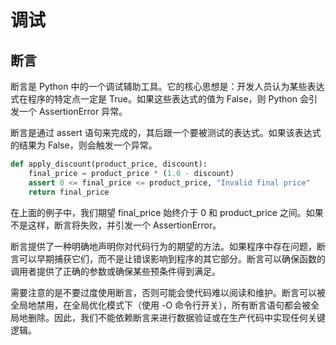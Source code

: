 # 调试


## 断言

断言是 Python 中的一个调试辅助工具。它的核心思想是：开发人员认为某些表达式在程序的特定点一定是 True。如果这些表达式的值为 False，则 Python 会引发一个 AssertionError 异常。

断言是通过 assert 语句来完成的，其后跟一个要被测试的表达式。如果该表达式的结果为 False，则会触发一个异常。

```python
def apply_discount(product_price, discount):
    final_price = product_price * (1.0 - discount)
    assert 0 <= final_price <= product_price, "Invalid final price"
    return final_price
```	
	
在上面的例子中，我们期望 final_price 始终介于 0 和 product_price 之间。如果不是这样，断言将失败，并引发一个 AssertionError。

断言提供了一种明确地声明你对代码行为的期望的方法。如果程序中存在问题，断言可以早期捕获它们，而不是让错误影响到程序的其它部分。断言可以确保函数的调用者提供了正确的参数或确保某些预条件得到满足。

需要注意的是不要过度使用断言，否则可能会使代码难以阅读和维护。断言可以被全局地禁用，在全局优化模式下（使用 -O 命令行开关），所有断言语句都会被全局地删除。因此，我们不能依赖断言来进行数据验证或在生产代码中实现任何关键逻辑。
